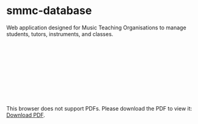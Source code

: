 # smmc-database
Web application designed for Music Teaching Organisations to manage students, tutors, instruments, and classes.

<object data="https://github.com/ml-barnes/smmc-database/blob/master/Relational%20Model.pdf" type="application/pdf" width="700px" height="700px">
    <embed src="https://github.com/ml-barnes/smmc-database/blob/master/Relational%20Model.pdf">
        <p>This browser does not support PDFs. Please download the PDF to view it: <a href="https://github.com/ml-barnes/smmc-database/blob/master/Relational%20Model.pdf">Download PDF</a>.</p>
    </embed>
</object>

